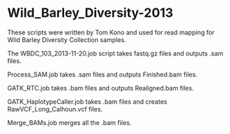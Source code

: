# Wild_Barley_Diversity-2013
These scripts were written by Tom Kono and used for read mapping for Wild Barley Diversity Collection samples.

The WBDC_103_2013-11-20.job script takes fastq.gz files and outputs .sam files.

Process_SAM.job takes .sam files and outputs Finished.bam files.

GATK_RTC.job takes .bam files and outputs Realigned.bam files.

GATK_HaplotypeCaller.job takes .bam files and creates RawVCF_Long_Calhoun.vcf files.

Merge_BAMs.job merges all the .bam files.
